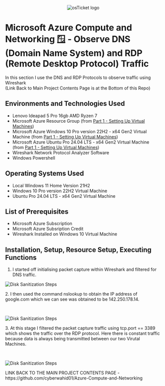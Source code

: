<p align="center">
<img src="https://imgur.com/wYucC7L.png" alt="osTicket logo"/>
</p>

<h1>Microsoft Azure Compute and Networking 🪟 - Observe DNS (Domain Name System) and RDP (Remote Desktop Protocol) Traffic</h1>
In this section I use the DNS and RDP Protocols to observe traffic using Wireshark <br /> (Link Back to Main Project Contents Page is at the Bottom of this Repo)

<h2>Environments and Technologies Used</h2>

- Lenovo Ideapad 5 Pro 16gb AMD Ryzen 7
- Microsoft Azure Resource Group (from [Part 1 - Setting Up Virtual Machines](https://github.com/cyberwahid01/2.1-Virtual-Machine-Setup))
- Microsoft Azure Windows 10 Pro version 22H2 - x64 Gen2 Virtual Machine (from [Part 1 - Setting Up Virtual Machines](https://github.com/cyberwahid01/2.1-Virtual-Machine-Setup))
- Microsoft Azure Ubuntu Pro 24.04 LTS - x64 Gen2 Virtual Machine (from [Part 1 - Setting Up Virtual Machines](https://github.com/cyberwahid01/2.1-Virtual-Machine-Setup))
- Wireshark Network Protocol Analyzer Software
- Windows Powershell

<h2>Operating Systems Used </h2>

- Local Windows 11 Home Version 21H2</b>
- Windows 10 Pro version 22H2 Virtual Machine
- Ubuntu Pro 24.04 LTS - x64 Gen2 Virtual Machine

<h2>List of Prerequisites</h2>

- Microsoft Azure Subscription
- Microsoft Azure Subsription Credit
- Wireshark Installed on Windows 10 Virtual Machine

<h2>Installation, Setup, Resource Setup, Executing Functions</h2>

1. I started off initialising packet capture within Wireshark and filtered for DNS traffic.
<p>
<img src="https://imgur.com/67kkrGc.png" alt="Disk Sanitization Steps"/>
</p>
<p>
2. I then used the command nslookup to obtain the IP address of google.com which we can see was obtained to be 142.250.178.14.
</p>
<br />

<p>
<img src="https://imgur.com/dkviLEc.png" alt="Disk Sanitization Steps"/>
</p>
<p>
3. At this stage I filtered the packet capture traffic using tcp.port == 3389 which shows the traffic over the RDP protocol. Here there is constant traffic because data is always being transmitted between our two Virutal Machines.
</p>
<br />

<p>
<img src="https://imgur.com/BC3HUte.png" alt="Disk Sanitization Steps"/>
</p>
<p>
LINK BACK TO THE MAIN PROJECT CONTENTS PAGE - https://github.com/cyberwahid01/Azure-Compute-and-Networking
